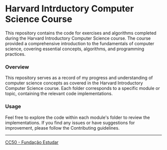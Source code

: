 # Harvard Intrductory Computer Science Course

This repository contains the code for exercises and algorithms completed during the Harvard Introductory Computer Science course. The course provided a comprehensive introduction to the fundamentals of computer science, covering essential concepts, algorithms, and programming practices.

### Overview
  
This repository serves as a record of my progress and understanding of computer science concepts as covered in the Harvard Introductory Computer Science course. Each folder corresponds to a specific module or topic, containing the relevant code implementations.

### Usage

Feel free to explore the code within each module's folder to review the implementations. If you find any issues or have suggestions for improvement, please follow the Contributing guidelines.

<hr/>

[CC50 - Fundação Estudar](https://fundacao-estudar.myedools.com/cc50-o-curso-de-ciencia-da-computacao-de-harvard)
